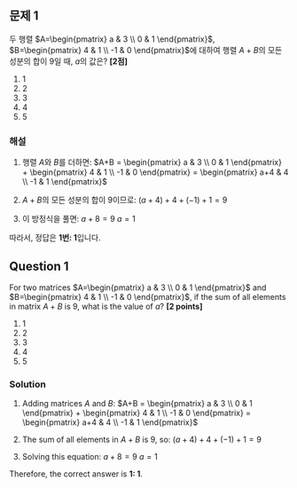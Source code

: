 

## 문제 1

두 행렬 $A=\begin{pmatrix} a & 3 \\ 0 & 1 \end{pmatrix}$, $B=\begin{pmatrix} 4 & 1 \\ -1 & 0 \end{pmatrix}$에 대하여 행렬 $A+B$의 모든 성분의 합이 9일 때, $a$의 값은? **[2점]**

1. 1
2. 2
3. 3
4. 4
5. 5

### 해설

1. 행렬 $A$와 $B$를 더하면:
   $A+B = \begin{pmatrix} a & 3 \\ 0 & 1 \end{pmatrix} + \begin{pmatrix} 4 & 1 \\ -1 & 0 \end{pmatrix} = \begin{pmatrix} a+4 & 4 \\ -1 & 1 \end{pmatrix}$

2. $A+B$의 모든 성분의 합이 9이므로:
   $(a+4) + 4 + (-1) + 1 = 9$

3. 이 방정식을 풀면:
   $a + 8 = 9$
   $a = 1$

따라서, 정답은 **1번: 1**입니다.

## Question 1

For two matrices $A=\begin{pmatrix} a & 3 \\ 0 & 1 \end{pmatrix}$ and $B=\begin{pmatrix} 4 & 1 \\ -1 & 0 \end{pmatrix}$, if the sum of all elements in matrix $A+B$ is 9, what is the value of $a$? **[2 points]**

1. 1
2. 2
3. 3
4. 4
5. 5

### Solution

1. Adding matrices $A$ and $B$:
   $A+B = \begin{pmatrix} a & 3 \\ 0 & 1 \end{pmatrix} + \begin{pmatrix} 4 & 1 \\ -1 & 0 \end{pmatrix} = \begin{pmatrix} a+4 & 4 \\ -1 & 1 \end{pmatrix}$

2. The sum of all elements in $A+B$ is 9, so:
   $(a+4) + 4 + (-1) + 1 = 9$

3. Solving this equation:
   $a + 8 = 9$
   $a = 1$

Therefore, the correct answer is **1: 1**.